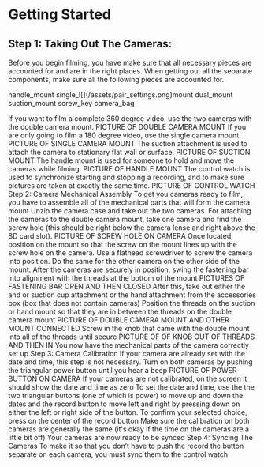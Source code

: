 <style type="text/css" src="/styles/image-gallery.css"></style>

# Getting Started

## Step 1: Taking Out The Cameras:

Before you begin filming, you have make sure that all necessary pieces are accounted for and are in the right places. When getting out all the separate components, make sure all the following pieces are accounted for. 

<div>
  <span class="img">handle_mount</span>
  <span class="img">single_![](/assets/pair_settings.png)mount</span>
  <span class="img">dual_mount</span>
  <span class="img">suction_mount</span>
  <span class="img">screw_key</span>
  <span class="img">camera_bag</span>
  </div>

If you want to film a complete 360 degree video, use the two cameras with the double camera mount. 
PICTURE OF DOUBLE CAMERA MOUNT
If you are only going to film a 180 degree video, use the single camera mount. 
PICTURE OF SINGLE CAMERA MOUNT
The suction attachment is used to attach the camera to stationary flat wall or surface. 
PICTURE OF SUCTION MOUNT
The handle mount is used for someone to hold and move the cameras while filming. 
PICTURE OF HANDLE MOUNT
The control watch is used to synchronize starting and stopping a recording, and to make sure pictures are taken at exactly the same time. 
PICTURE OF CONTROL WATCH
Step 2: Camera Mechanical Assembly
To get you cameras ready to film, you have to assemble all of the mechanical parts that will form the camera mount
Unzip the camera case and take out the two cameras. 
For attaching the cameras to the double camera mount, take one camera and find the screw hole (this should be right below the camera lense and right above the SD card slot). 
PICTURE OF SCREW HOLE ON CAMERA
Once located, position on the mount so that the screw on the mount lines up with the screw hole on the camera. 
Use a flathead screwdriver to screw the camera into position. 
Do the same for the other camera on the other side of the mount. 
After the cameras are securely in position, swing the fastening bar into alignment with the threads at the bottom of the mount 
PICTURES OF FASTENING BAR OPEN AND THEN CLOSED
After this, take out either the and or suction cup attachment or the hand attachment from the accessories box (box that does not contain cameras)
Position the threads on the suction or hand mount so that they are in between the threads on the double camera mount
PICTURE OF DOUBLE CAMERA MOUNT AND OTHER MOUNT CONNECTED
Screw in the knob that came with the double mount into all of the threads until secure
PICTURE OF OF KNOB OUT OF THREADS AND THEN IN
 You now have the mechanical parts of the camera correctly set up
Step 3: Camera Calibration
If your camera are already set with the date and time, this step is not necessary.
Turn on both cameras by pushing the triangular power button until you hear a beep
PICTURE OF POWER BUTTON ON CAMERA
If your cameras are not calibrated, on the screen it should show the date and time as zero
To set the date and time, use the the two triangular buttons (one of which is power) to move up and down the dates and the record button to move left and right by pressing down on either the left or right side of the button. To confirm your selected choice, press on the center of the record button
Make sure the calibration on both cameras are generally the same (it's okay if the time on the cameras are a little bit off)
Your cameras are now ready to be synced
Step 4: Syncing The Cameras
To make it so that you don’t have to push the record the button separate on each camera, you must sync them to the control watch
